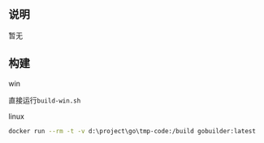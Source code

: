 
## 说明

暂无

## 构建

win

直接运行`build-win.sh`

linux

```bash
docker run --rm -t -v d:\project\go\tmp-code:/build gobuilder:latest
```
